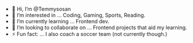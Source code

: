 - 👋 Hi, I’m @Temmysosan
- 👀 I’m interested in ... Coding, Gaming, Sports, Reading.
- 🌱 I’m currently learning ... Frontend dev.
- 💞️ I’m looking to collaborate on ... Frontend projects that aid my learning.
- ⚡ Fun fact: ... I also coach a soccer team (not currently though.)
<!---
Temmysosan/Temmysosan is a ✨ special ✨ repository because its `README.md` (this file) appears on your GitHub profile.
You can click the Preview link to take a look at your changes.
--->
